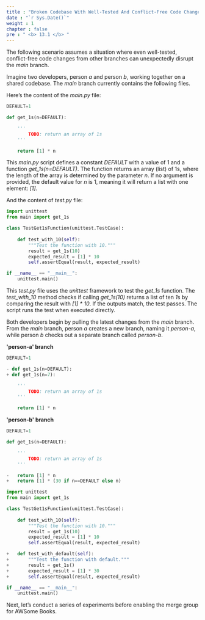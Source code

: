 ```yaml
---
title : "Broken Codebase With Well-Tested And Conflict-Free Code Changes"
date : "`r Sys.Date()`"
weight : 1
chapter : false
pre : " <b> 13.1 </b> "
---
```


The following scenario assumes a situation where even well-tested, conflict-free code changes from other branches can unexpectedly disrupt the *main* branch.

Imagine two developers, person *a* and person *b*, working together on a shared codebase. The *main* branch currently contains the following files.

Here’s the content of the *main.py* file:

```python
DEFAULT=1

def get_1s(n=DEFAULT):

    '''
        TODO: return an array of 1s
    '''

    return [1] * n
```

This *main.py* script defines a constant *DEFAULT* with a value of 1 and a function *get_1s(n=DEFAULT)*. The function returns an array (list) of 1s, where the length of the array is determined by the parameter *n*. If no argument is provided, the default value for *n* is 1, meaning it will return a list with one element: *[1]*.

And the content of *test.py* file:

```python
import unittest
from main import get_1s

class TestGet1sFunction(unittest.TestCase):
    
    def test_with_10(self):
        """Test the function with 10."""
        result = get_1s(10)
        expected_result = [1] * 10
        self.assertEqual(result, expected_result)

if __name__ == "__main__":
    unittest.main()
```

This *test.py* file uses the *unittest* framework to test the *get_1s* function. The *test_with_10* method checks if calling *get_1s(10)* returns a list of ten *1*s by comparing the result with *[1] * 10*. If the outputs match, the test passes. The script runs the test when executed directly.

Both developers begin by pulling the latest changes from the *main* branch. From the *main* branch, person *a* creates a new branch, naming it *person-a*, while person *b* checks out a separate branch called *person-b*.

**'person-a' branch**

```python {linenos=table,hl_lines=["3-4"],linenostart=1}
DEFAULT=1

- def get_1s(n=DEFAULT):
+ def get_1s(n=7):

    '''
        TODO: return an array of 1s
    '''

    return [1] * n
```

**'person-b' branch**

```python {linenos=table,hl_lines=["9-10"],linenostart=1}
DEFAULT=1

def get_1s(n=DEFAULT):

    '''
        TODO: return an array of 1s
    '''

-   return [1] * n
+   return [1] * (30 if n==DEFAULT else n)
```

```python {linenos=table,hl_lines=["12-16"],linenostart=1}
import unittest
from main import get_1s

class TestGet1sFunction(unittest.TestCase):
    
    def test_with_10(self):
        """Test the function with 10."""
        result = get_1s(10)
        expected_result = [1] * 10
        self.assertEqual(result, expected_result)

+   def test_with_default(self):
+       """Test the function with default."""
+       result = get_1s()
+       expected_result = [1] * 30
+       self.assertEqual(result, expected_result)

if __name__ == "__main__":
    unittest.main()
```

Next, let’s conduct a series of experiments before enabling the merge group for AWSome Books.